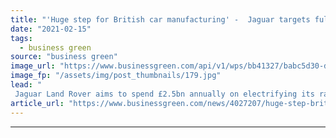 ```yaml
---
title: "'Huge step for British car manufacturing' -  Jaguar targets fully electric vehicle range by 2025"
date: "2021-02-15"
tags: 
  - business green
source: "business green"
image_url: "https://www.businessgreen.com/api/v1/wps/bb41327/babc5d30-d3b0-4a95-ab4c-969075401d0b/5/IMAGE-Jaguar-IPACE-exterior-185x114.jpg"
image_fp: "/assets/img/post_thumbnails/179.jpg"
lead: "
 Jaguar Land Rover aims to spend £2.5bn annually on electrifying its range as it strives to become a net zero company by 2039 ..."
article_url: "https://www.businessgreen.com/news/4027207/huge-step-british-car-manufacturing-jaguar-targets-electric-vehicle-range-2025"
---
```


---
